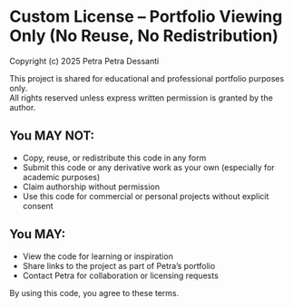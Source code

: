 # Custom License – Portfolio Viewing Only (No Reuse, No Redistribution)

Copyright (c) 2025 Petra Petra Dessanti

This project is shared for educational and professional portfolio purposes only.  
All rights reserved unless express written permission is granted by the author.

## You MAY NOT:
- Copy, reuse, or redistribute this code in any form
- Submit this code or any derivative work as your own (especially for academic purposes)
- Claim authorship without permission
- Use this code for commercial or personal projects without explicit consent

## You MAY:
- View the code for learning or inspiration
- Share links to the project as part of Petra’s portfolio
- Contact Petra for collaboration or licensing requests

By using this code, you agree to these terms.
